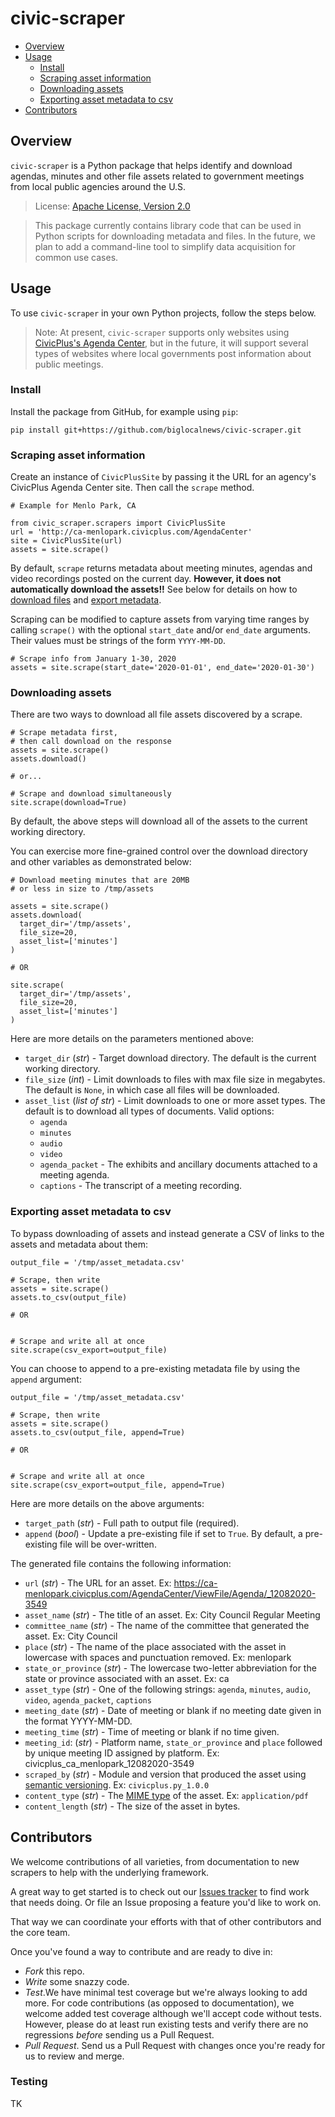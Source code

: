 # civic-scraper

- [Overview](#overview)
- [Usage](#usage)
  - [Install](#install)
  - [Scraping asset information](#scraping-asset-information)
  - [Downloading assets](#downloading-assets)
  - [Exporting asset metadata to csv](#exporting-asset-metadata-to-csv)
- [Contributors](#contributors)

## Overview

`civic-scraper` is a Python package that helps identify and download agendas, minutes and other file assets related to government meetings from local public agencies around the U.S.

> License: [Apache License, Version 2.0](http://www.apache.org/licenses/LICENSE-2.0)

> This package currently contains library code that can be used in
> Python scripts for downloading metadata and files. In the future,
> we plan to add a command-line tool to simplify data acquisition
> for common use cases.

## Usage

To use `civic-scraper` in your own Python projects, follow the steps below.

> Note: At present, `civic-scraper` supports only websites using [CivicPlus's Agenda Center](https://www.civicplus.com/civicengage/civicengage/features), but in the future, it will support several types of websites where local governments post information about public meetings.

### Install

Install the package from GitHub, for example using `pip`:

```
pip install git+https://github.com/biglocalnews/civic-scraper.git
```

### Scraping asset information

Create an instance of `CivicPlusSite` by passing it the URL for an
agency's CivicPlus Agenda Center site. Then call the `scrape`
method.


```
# Example for Menlo Park, CA

from civic_scraper.scrapers import CivicPlusSite
url = 'http://ca-menlopark.civicplus.com/AgendaCenter'
site = CivicPlusSite(url)
assets = site.scrape()
```

By default, `scrape` returns metadata about meeting minutes, agendas and video recordings posted on the current day. **However, it does not automatically download the assets!!** See below for details on how to [download files](#downloading-assets) and [export metadata](#exporting-asset-metadata-to-csv).

Scraping can be modified to capture assets from varying time ranges by
calling `scrape()` with the optional `start_date` and/or `end_date` arguments. Their
values must be strings of the form `YYYY-MM-DD`.

```
# Scrape info from January 1-30, 2020
assets = site.scrape(start_date='2020-01-01', end_date='2020-01-30')
```

### Downloading assets

There are two ways to download all file assets discovered by a scrape.

```
# Scrape metadata first,
# then call download on the response
assets = site.scrape()
assets.download()

# or...

# Scrape and download simultaneously
site.scrape(download=True)
```

By default, the above steps will download all of the assets to the current working directory.

You can exercise more fine-grained control over the download directory and other variables as demonstrated below:

```
# Download meeting minutes that are 20MB
# or less in size to /tmp/assets

assets = site.scrape()
assets.download(
  target_dir='/tmp/assets',
  file_size=20,
  asset_list=['minutes']
)

# OR

site.scrape(
  target_dir='/tmp/assets',
  file_size=20,
  asset_list=['minutes']
)
```

Here are more details on the parameters mentioned above:

* `target_dir` (*str*) - Target download directory. The default is the current working directory.
* `file_size` (*int*) - Limit downloads to files with max file size in megabytes. The default is `None`, in which case all files will be downloaded.
* `asset_list` (*list of str*) -  Limit downloads to one or more asset types. The default is to download all types of documents. Valid options:
  * `agenda`
  * `minutes`
  * `audio`
  * `video`
  * `agenda_packet` - The exhibits and ancillary documents attached to a meeting agenda.
  * `captions` - The transcript of a meeting recording.

### Exporting asset metadata to csv

To bypass downloading of assets and instead generate a CSV of links to the assets and metadata about them:

```
output_file = '/tmp/asset_metadata.csv'

# Scrape, then write
assets = site.scrape()
assets.to_csv(output_file)

# OR


# Scrape and write all at once
site.scrape(csv_export=output_file)
```

You can choose to append to a pre-existing metadata file by using the `append` argument:

```
output_file = '/tmp/asset_metadata.csv'

# Scrape, then write
assets = site.scrape()
assets.to_csv(output_file, append=True)

# OR


# Scrape and write all at once
site.scrape(csv_export=output_file, append=True)
```

Here are more details on the above arguments:

* `target_path` (*str*) - Full path to output file (required).
* `append` (*bool*) - Update a pre-existing file if set to `True`. By default, a pre-existing file will be over-written.

The generated file contains the following information:

* `url` (*str*) - The URL for an asset. Ex: https://ca-menlopark.civicplus.com/AgendaCenter/ViewFile/Agenda/_12082020-3549
* `asset_name` (*str*) - The title of an asset. Ex: City Council Regular Meeting
* `committee_name` (*str*) - The name of the committee that generated the asset. Ex: City Council
* `place` (*str*) - The name of the place associated with the asset in lowercase with spaces and punctuation removed. Ex: menlopark
* `state_or_province` (*str*) - The lowercase two-letter abbreviation for the state or province associated with an asset. Ex: ca
* `asset_type` (*str*) - One of the following strings: `agenda`, `minutes`, `audio`, `video`, `agenda_packet`, `captions`
* `meeting_date` (*str*) - Date of meeting or blank if no meeting date given in the format YYYY-MM-DD.
* `meeting_time` (*str*) - Time of meeting or blank if no time given.
* `meeting_id`: (*str*) - Platform name, `state_or_province` and `place` followed by unique meeting ID assigned by platform. Ex: civicplus_ca_menlopark_12082020-3549
* `scraped_by` (*str*) - Module and version that produced the asset using [semantic versioning](https://semver.org). Ex: `civicplus.py_1.0.0`
* `content_type` (*str*) - The [MIME type][] of the asset. Ex: `application/pdf`
* `content_length` (*str*) - The size of the asset in bytes.

[MIME type]: https://developer.mozilla.org/en-US/docs/Web/HTTP/Basics_of_HTTP/MIME_types

## Contributors

We welcome contributions of all varieties, from documentation to new
scrapers to help with the underlying framework.

A great way to get started is to check out our
[Issues tracker](https://github.com/biglocalnews/civic-scraper/issues) to find work that needs doing. Or file an Issue proposing a feature you'd like to work on.

That way we can coordinate your efforts with that of other contributors
and the core team.

Once you've found a way to contribute and are ready to dive in:

* *Fork* this repo.
* *Write* some snazzy code.
* *Test*.We have minimal test coverage but we're always looking to add more. For code contributions (as opposed to documentation), we welcome added test coverage although we'll accept code without tests. However, please do at least run existing tests and verify there are no regressions *before* sending us a Pull Request.
* *Pull Request*. Send us a Pull Request with changes once you're ready
  for us to review and merge.

### Testing

TK
